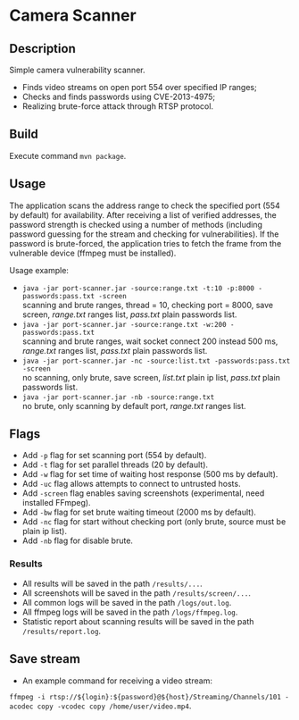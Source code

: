# Camera Scanner

## Description

Simple camera vulnerability scanner.
* Finds video streams on open port 554 over specified IP ranges;
* Checks and finds passwords using CVE-2013-4975;
* Realizing brute-force attack through RTSP protocol.

## Build

Execute command `mvn package`.

## Usage

The application scans the address range to check the specified port (554 by default) for availability. 
After receiving a list of verified addresses, the password strength is checked using a number of methods 
(including password guessing for the stream and checking for vulnerabilities). If the password is brute-forced, 
the application tries to fetch the frame from the vulnerable device (ffmpeg must be installed).

Usage example:
* `java -jar port-scanner.jar -source:range.txt -t:10 -p:8000 -passwords:pass.txt -screen`  
scanning and brute ranges, thread = 10, checking port = 8000, save screen, *range.txt* ranges list, *pass.txt* plain passwords list.
* `java -jar port-scanner.jar -source:range.txt -w:200 -passwords:pass.txt`  
scanning and brute ranges, wait socket connect 200 instead 500 ms, *range.txt* ranges list, *pass.txt* plain passwords list.
* `java -jar port-scanner.jar -nc -source:list.txt -passwords:pass.txt -screen`  
no scanning, only brute, save screen, *list.txt* plain ip list, *pass.txt* plain passwords list.
* `java -jar port-scanner.jar -nb -source:range.txt`  
no brute, only scanning by default port, *range.txt* ranges list.

## Flags
* Add `-p` flag for set scanning port (554 by default).
* Add `-t` flag for set parallel threads (20 by default).
* Add `-w` flag for set time of waiting host response (500 ms by default).
* Add `-uc` flag allows attempts to connect to untrusted hosts.
* Add `-screen` flag enables saving screenshots (experimental, need installed FFmpeg).
* Add `-bw` flag for set brute waiting timeout (2000 ms by default).
* Add `-nc` flag for start without checking port (only brute, source must be plain ip list).
* Add `-nb` flag for disable brute.

### Results
* All results will be saved in the path `/results/...`.
* All screenshots will be saved in the path `/results/screen/...`.
* All common logs will be saved in the path `/logs/out.log`.
* All ffmpeg logs will be saved in the path `/logs/ffmpeg.log`.
* Statistic report about scanning results will be saved in the path `/results/report.log`.

## Save stream
* An example command for receiving a video stream:

 `ffmpeg -i rtsp://${login}:${password}@${host}/Streaming/Channels/101 -acodec copy -vcodec copy /home/user/video.mp4`.